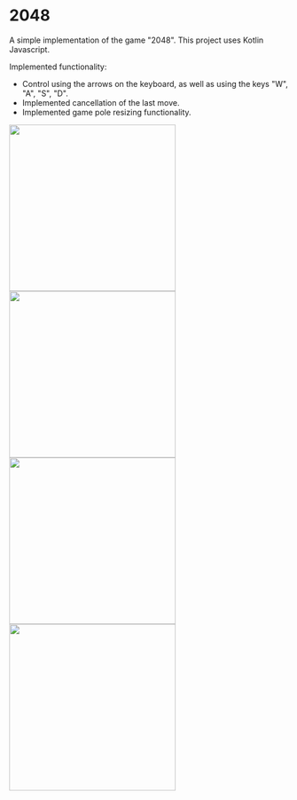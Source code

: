 # 2048

A simple implementation of the game "2048". This project uses Kotlin Javascript.

Implemented functionality:
- Control using the arrows on the keyboard, as well as using the keys "W", "A", "S", "D".
- Implemented cancellation of the last move.
- Implemented game pole resizing functionality.

<img src="https://user-images.githubusercontent.com/26083647/49276039-467e0f00-f48e-11e8-9c42-d6c56510b9dd.png" width="300px" height="300px"></img>
<img src="https://user-images.githubusercontent.com/26083647/49276089-6d3c4580-f48e-11e8-9525-cb0f82a984d1.png" width="300px" height="300px"></img>
<img src="https://user-images.githubusercontent.com/26083647/49276359-59ddaa00-f48f-11e8-9900-c252770c25ef.png" width="300px" height="300px"></img>
<img src="https://user-images.githubusercontent.com/26083647/49276429-91e4ed00-f48f-11e8-9f49-b3aba1edcb50.png" width="300px" height="300px"></img>
